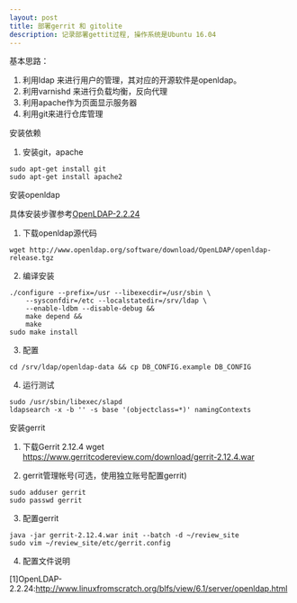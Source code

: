 ```yaml
---
layout: post
title: 部署gerrit 和 gitolite
description: 记录部署gettit过程, 操作系统是Ubuntu 16.04
---
```


基本思路：
1. 利用ldap 来进行用户的管理，其对应的开源软件是openldap。
2. 利用varnishd 来进行负载均衡，反向代理
3. 利用apache作为页面显示服务器
4. 利用git来进行仓库管理

安装依赖
1. 安装git，apache
```
sudo apt-get install git
sudo apt-get install apache2
```

安装openldap

具体安装步骤参考[OpenLDAP-2.2.24](http://www.linuxfromscratch.org/blfs/view/6.1/server/openldap.html)

1. 下载openldap源代码

```
wget http://www.openldap.org/software/download/OpenLDAP/openldap-release.tgz
```
2. 编译安装

```
./configure --prefix=/usr --libexecdir=/usr/sbin \
    --sysconfdir=/etc --localstatedir=/srv/ldap \
    --enable-ldbm --disable-debug && 
    make depend &&
    make 
sudo make install
```
3. 配置

```
cd /srv/ldap/openldap-data && cp DB_CONFIG.example DB_CONFIG

```

4. 运行测试

```
sudo /usr/sbin/libexec/slapd
ldapsearch -x -b '' -s base '(objectclass=*)' namingContexts
```


安装gerrit

1. 下载Gerrit 2.12.4 
 wget https://www.gerritcodereview.com/download/gerrit-2.12.4.war
 
2. gerrit管理帐号(可选，使用独立账号配置gerrit)
```
sudo adduser gerrit
sudo passwd gerrit
```

3. 配置gerrit

```
java -jar gerrit-2.12.4.war init --batch -d ~/review_site
sudo vim ~/review_site/etc/gerrit.config

```

4. 配置文件说明


[1]OpenLDAP-2.2.24:http://www.linuxfromscratch.org/blfs/view/6.1/server/openldap.html
